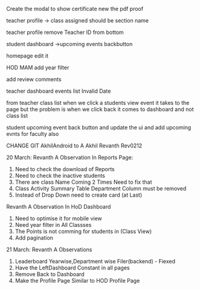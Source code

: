 Create the modal to show certificate new the pdf proof 


teacher profile -> class assigned should be section name


teacher profile remove Teacher ID from bottom


student dashboard ->upcoming events backbutton


homepage edit it

HOD MAM add year filter

add review comments

teacher dashboard events list Invalid Date

from teacher class list when we click a students view event it takes to the page but the problem is when we click back it comes to dashboard and not class list


student upcoming event back button and update the ui
and 
add upcoming evnts for faculty also 


CHANGE GIT
AkhilAndroid to A Akhil
Revanth Rev0212


20 March:
Revanth A Observation In Reports Page:

1. Need to check the download of Reports
2. Need to check the inactive students
3. There are class Name Coming 2 Times Need to fix that
4. Class Activity Summary Table Department Column must be removed
5. Instead of Drop Down need to create card (at Last)

Revanth A Observation In HoD Dashboard

1. Need to optimise it for mobile view
2. Need year filter in All Classses
3. The Points is not comming for students in (Class View)
4. Add pagination


21 March:
Revanth A Observations 
1. Leaderboard Yearwise,Department wise Filer(backend) - Fiexed
2. Have the LeftDashboard Constant in all pages
3. Remove Back to Dashboard
4. Make the Profile Page Similar to HOD Profile Page

